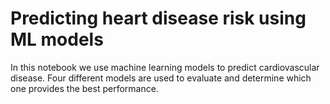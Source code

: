 # Predicting heart disease risk using ML models
In this notebook we use machine learning models to predict cardiovascular disease. Four different models are used to evaluate and determine which one provides the best performance.

